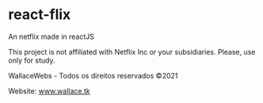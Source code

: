 # react-flix
An netflix made in reactJS

This project is not affiliated with Netflix Inc or your subsidiaries. Please, use only for study.

WallaceWebs - Todos os direitos reservados ©2021

Website: www.wallace.tk
